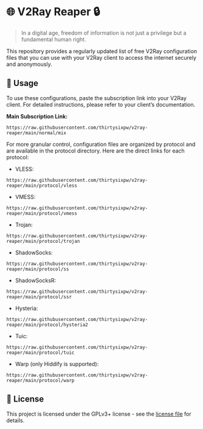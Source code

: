 # 🌐 V2Ray Reaper 🔒

> In a digital age, freedom of information is not just a privilege but a fundamental human right.

This repository provides a regularly updated list of free V2Ray configuration files that you can
use with your V2Ray client to access the internet securely and anonymously.

## 🚀 Usage

To use these configurations, paste the subscription link into your V2Ray client. For
detailed instructions, please refer to your client’s documentation.

**Main Subscription Link:**

```text
https://raw.githubusercontent.com/thirtysixpw/v2ray-reaper/main/normal/mix
```

For more granular control, configuration files are organized by protocol and are available in the
protocol directory. Here are the direct links for each protocol:

- VLESS:

```text
https://raw.githubusercontent.com/thirtysixpw/v2ray-reaper/main/protocol/vless
```

- VMESS:

```text
https://raw.githubusercontent.com/thirtysixpw/v2ray-reaper/main/protocol/vmess
```

- Trojan:

```text
https://raw.githubusercontent.com/thirtysixpw/v2ray-reaper/main/protocol/trojan
```

- ShadowSocks:

```text
https://raw.githubusercontent.com/thirtysixpw/v2ray-reaper/main/protocol/ss
```

- ShadowSocksR:

```text
https://raw.githubusercontent.com/thirtysixpw/v2ray-reaper/main/protocol/ssr
```

- Hysteria:

```text
https://raw.githubusercontent.com/thirtysixpw/v2ray-reaper/main/protocol/hysteria2
```

- Tuic:

```text
https://raw.githubusercontent.com/thirtysixpw/v2ray-reaper/main/protocol/tuic
```

- Warp (only Hiddify is supported):

```
https://raw.githubusercontent.com/thirtysixpw/v2ray-reaper/main/protocol/warp
```

## 📜 License

This project is licensed under the GPLv3+ license - see the [license file](LICENSE) for details.
